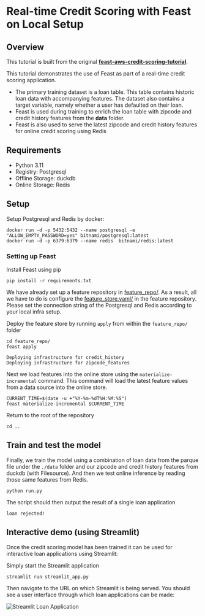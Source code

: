 # Real-time Credit Scoring with Feast on Local Setup

## Overview
This tutorial is built from the original **[feast-aws-credit-scoring-tutorial](https://github.com/feast-dev/feast-aws-credit-scoring-tutorial)**.  

This tutorial demonstrates the use of Feast as part of a real-time credit scoring application.
* The primary training dataset is a loan table. This table contains historic loan data with accompanying features. The dataset also contains a target variable, namely whether a user has defaulted on their loan.
* Feast is used during training to enrich the loan table with zipcode and credit history features from the **data** folder.
* Feast is also used to serve the latest zipcode and credit history features for online credit scoring using Redis

## Requirements

* Python 3.11
* Registry: Postgresql  
* Offline Storage: duckdb  
* Online Storage: Redis

## Setup
 
Setup Postgresql and Redis by docker:  

```
docker run -d -p 5432:5432 --name postgresql -e "ALLOW_EMPTY_PASSWORD=yes" bitnami/postgresql:latest
docker run -d -p 6379:6379 --name redis  bitnami/redis:latest
```

### Setting up Feast

Install Feast using pip

```
pip install -r requirements.txt
```

We have already set up a feature repository in [feature_repo/](feature_repo/). As a result, all we have to do is configure the [feature_store.yaml/](feature_repo/feature_store.yaml) in the feature repository. Please set the connection string of the Postgresql and Redis according to your local infra setup.  

Deploy the feature store by running `apply` from within the `feature_repo/` folder
```
cd feature_repo/
feast apply
```
```
Deploying infrastructure for credit_history
Deploying infrastructure for zipcode_features
```

Next we load features into the online store using the `materialize-incremental` command. This command will load the
latest feature values from a data source into the online store.

```
CURRENT_TIME=$(date -u +"%Y-%m-%dT%H:%M:%S")
feast materialize-incremental $CURRENT_TIME
```

Return to the root of the repository
```
cd ..
```

## Train and test the model

Finally, we train the model using a combination of loan data from the parque file under the `./data` folder and our zipcode and credit history features from duckdb (with Filesource). And then we test online inference by reading those same features from Redis.

```
python run.py
```
The script should then output the result of a single loan application
```
loan rejected!
```

## Interactive demo (using Streamlit)

Once the credit scoring model has been trained it can be used for interactive loan applications using Streamlit:

Simply start the Streamlit application
```
streamlit run streamlit_app.py
```
Then navigate to the URL on which Streamlit is being served. You should see a user interface through which loan applications can be made:

![Streamlit Loan Application](streamlit.png)
